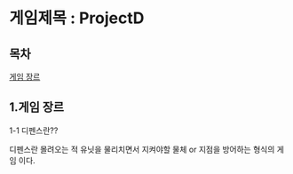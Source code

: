 # 게임제목 : ProjectD
## 목차
[게임 장르](#1.게임-장르)
## 1.게임 장르
1-1 디펜스란??

디펜스란 몰려오는 적 유닛을 물리치면서 지켜야할 물체 or 지점을 방어하는 형식의 게임 이다.
